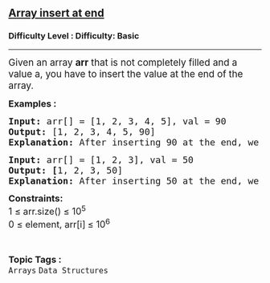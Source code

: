 <h2><a href="https://www.geeksforgeeks.org/problems/array-insert-at-end/1?page=1&category=Arrays&difficulty=Basic&sortBy=accuracy">Array insert at end</a></h2><h3>Difficulty Level : Difficulty: Basic</h3><hr><div class="problems_problem_content__Xm_eO"><p data-pm-slice="0 0 []"><span style="font-size: 14pt;">Given an array <strong>arr</strong> that is not completely filled and a value a, you have to insert the value at the end of the array.</span></p>
<p><span style="font-size: 18px;"><strong>Examples :<br></strong></span></p>
<pre><span style="font-size: 18px;"><strong>Input: </strong>arr[] = [1, 2, 3, 4, 5], val = 90
<strong>Output: </strong>[1, 2, 3, 4, 5, 90]<strong><br></strong><strong>Explanation: </strong>After inserting 90 at the end, we have array elements as 1 2 3 4 5 90.</span></pre>
<pre><span style="font-size: 18px;"><strong>Input: </strong>arr[] = [1, 2, 3], val = 50
<strong>Output: [</strong>1, 2, 3, 50]
<strong>Explanation: </strong>After inserting 50 at the end, we have array elements as 1 2 3 50.</span>
</pre>
<p><strong><span style="font-size: 18px;">Constraints:</span></strong><br><span style="font-size: 18px;">1 ≤ arr.size() ≤ 10<sup>5</sup><br>0 ≤ element, arr[i]<sub>&nbsp;</sub>≤ 10<sup>6</sup></span></p></div><br><p><span style=font-size:18px><strong>Topic Tags : </strong><br><code>Arrays</code>&nbsp;<code>Data Structures</code>&nbsp;